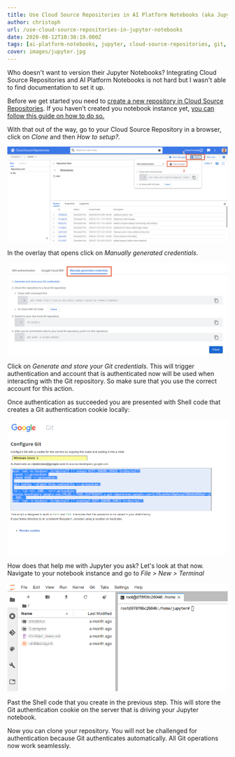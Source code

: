 ```yaml
---
title: Use Cloud Source Repositories in AI Platform Notebooks (aka Jupyter Notebooks)
author: christoph
url: /use-cloud-source-repositories-in-jupyter-notebooks
date: 2020-08-12T10:38:19.000Z
tags: [ai-platform-notebooks, jupyter, cloud-source-repositories, git, authentication]
cover: images/jupyter.jpg
---
```


Who doesn't want to version their Jupyter Notebooks? Integrating Cloud Source Repositories and AI Platform Notebooks is not hard but I wasn't able to find documentation to set it up.

Before we get started you need to [create a new repository in Cloud Source Repositories](https://cloud.google.com/source-repositories/docs/creating-an-empty-repository). If you haven't created you notebook instance yet, [you can follow this guide on how to do so.](https://cloud.google.com/ai-platform/notebooks/docs/create-new)

With that out of the way, go to your Cloud Source Repository in a browser, click on *Clone* and then *How to setup?.*

![Cloud Source Repository - Open clone authentication settings](images/csr_settings-2.png)

In the overlay that opens click on *Manually generated credentials*. 

![Cloud Source Repository - Authenticate with manually generated credentials](images/csr_creds.png)

Click on *Generate and store your Git credentials*. This will trigger authentication and account that is authenticated now will be used when interacting with the Git repository. So make sure that you use the correct account for this action.

Once authentication as succeeded you are presented with Shell code that creates a Git authentication cookie locally:

![Cloud Source Repositories - Shell code for storing authentication token](images/csr_git.png)

How does that help me with Jupyter you ask? Let's look at that now. Navigate to your notebook instance and go to *File > New > Terminal*

![AI Platform Notebooks - Terminal window](images/notebook_terminal.png)

Past the Shell code that you create in the previous step. This will store the Git authentication cookie on the server that is driving your Jupyter notebook.

Now you can clone your repository. You will not be challenged for authentication because Git authenticates automatically. All Git operations now work seamlessly.
